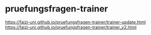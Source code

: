 # pruefungsfragen-trainer

https://faizi-uni.github.io/pruefungsfragen-trainer/trainer-update.html
https://faizi-uni.github.io/pruefungsfragen-trainer/trainer_v2.html
